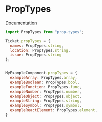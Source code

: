 # PropTypes

[Documentation](https://github.com/facebook/prop-types)

```javascript
import PropTypes from "prop-types";

Ticket.propTypes = {
  names: PropTypes.string,
  location: PropTypes.string,
  issue: PropTypes.string
};


MyExampleComponent.propTypes = {
  exampleArray: PropTypes.array,
  exampleBoolean: PropTypes.bool,
  exampleFunction: PropTypes.func,
  exampleNumber: PropTypes.number,
  exampleObject: PropTypes.object,
  exampleString: PropTypes.string,
  exampleSymbol: PropTypes.symbol,
  exampleReactElement: PropTypes.element,
}


```



